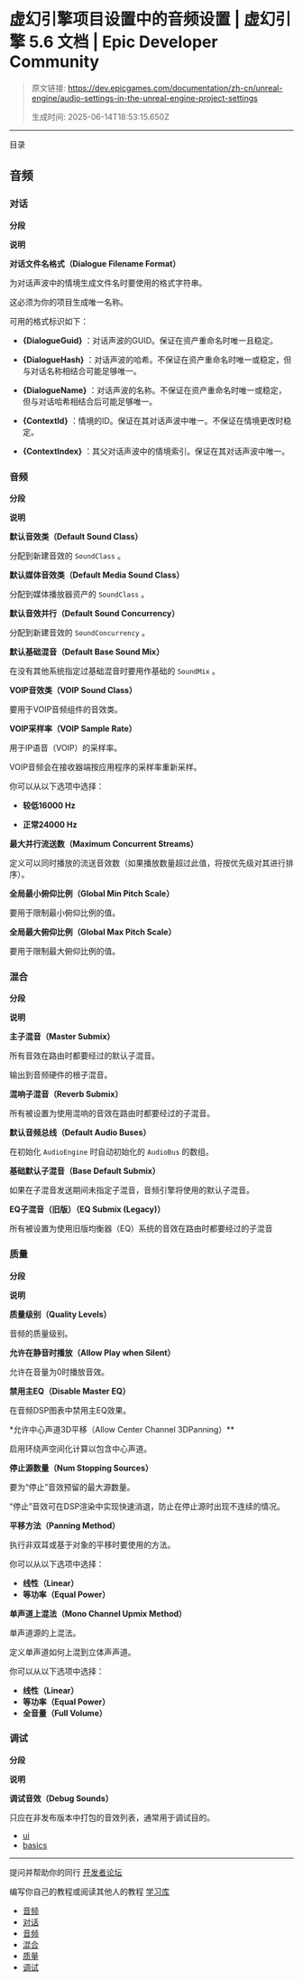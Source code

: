 # 虚幻引擎项目设置中的音频设置 | 虚幻引擎 5.6 文档 | Epic Developer Community

> 原文链接: https://dev.epicgames.com/documentation/zh-cn/unreal-engine/audio-settings-in-the-unreal-engine-project-settings
> 
> 生成时间: 2025-06-14T18:53:15.650Z

---

目录

## 音频

### 对话

**分段**

**说明**

**对话文件名格式（Dialogue Filename Format）**

为对话声波中的情境生成文件名时要使用的格式字符串。

这必须为你的项目生成唯一名称。

可用的格式标识如下：

-   **{DialogueGuid}** ：对话声波的GUID。保证在资产重命名时唯一且稳定。
    
-   **{DialogueHash}** ：对话声波的哈希。不保证在资产重命名时唯一或稳定，但与对话名称相结合可能足够唯一。
    
-   **{DialogueName}** ：对话声波的名称。不保证在资产重命名时唯一或稳定，但与对话哈希相结合后可能足够唯一。
    
-   **{ContextId}** ：情境的ID。保证在其对话声波中唯一。不保证在情境更改时稳定。
    
-   **{ContextIndex}** ：其父对话声波中的情境索引。保证在其对话声波中唯一。
    

### 音频

**分段**

**说明**

**默认音效类（Default Sound Class）**

分配到新建音效的 `SoundClass` 。

**默认媒体音效类（Default Media Sound Class）**

分配到媒体播放器资产的 `SoundClass` 。

**默认音效并行（Default Sound Concurrency）**

分配到新建音效的 `SoundConcurrency` 。

**默认基础混音（Default Base Sound Mix）**

在没有其他系统指定过基础混音时要用作基础的 `SoundMix` 。

**VOIP音效类（VOIP Sound Class）**

要用于VOIP音频组件的音效类。

**VOIP采样率（VOIP Sample Rate）**

用于IP语音（VOIP）的采样率。

VOIP音频会在接收器端按应用程序的采样率重新采样。

你可以从以下选项中选择：

-   **较低16000 Hz**
    
-   **正常24000 Hz**
    

**最大并行流送数（Maximum Concurrent Streams）**

定义可以同时播放的流送音效数（如果播放数量超过此值，将按优先级对其进行排序）。

**全局最小俯仰比例（Global Min Pitch Scale）**

要用于限制最小俯仰比例的值。

**全局最大俯仰比例（Global Max Pitch Scale）**

要用于限制最大俯仰比例的值。

### 混合

**分段**

**说明**

**主子混音（Master Submix）**

所有音效在路由时都要经过的默认子混音。

输出到音频硬件的根子混音。

**混响子混音（Reverb Submix）**

所有被设置为使用混响的音效在路由时都要经过的子混音。

**默认音频总线（Default Audio Buses）**

在初始化 `AudioEngine` 时自动初始化的 `AudioBus` 的数组。

**基础默认子混音（Base Default Submix）**

如果在子混音发送期间未指定子混音，音频引擎将使用的默认子混音。

**EQ子混音（旧版）（EQ Submix (Legacy)）**

所有被设置为使用旧版均衡器（EQ）系统的音效在路由时都要经过的子混音

### 质量

**分段**

**说明**

**质量级别（Quality Levels）**

音频的质量级别。

**允许在静音时播放（Allow Play when Silent）**

允许在音量为0时播放音效。

**禁用主EQ（Disable Master EQ）**

在音频DSP图表中禁用主EQ效果。

\*允许中心声道3D平移（Allow Center Channel 3DPanning）\*\*

启用环绕声空间化计算以包含中心声道。

**停止源数量（Num Stopping Sources）**

要为“停止”音效预留的最大源数量。

“停止”音效可在DSP渲染中实现快速消退，防止在停止源时出现不连续的情况。

**平移方法（Panning Method）**

执行非双耳或基于对象的平移时要使用的方法。

你可以从以下选项中选择：

-   **线性（Linear）**
-   **等功率（Equal Power）**

**单声道上混法（Mono Channel Upmix Method）**

单声道源的上混法。

定义单声道如何上混到立体声声道。

你可以从以下选项中选择：

-   **线性（Linear）**
-   **等功率（Equal Power）**
-   **全音量（Full Volume）**

### 调试

**分段**

**说明**

**调试音效（Debug Sounds）**

只应在非发布版本中打包的音效列表，通常用于调试目的。

-   [ui](https://dev.epicgames.com/community/search?query=ui)
-   [basics](https://dev.epicgames.com/community/search?query=basics)

* * *

提问并帮助你的同行 [开发者论坛](https://forums.unrealengine.com/categories?tag=unreal-engine)

编写你自己的教程或阅读其他人的教程 [学习库](https://dev.epicgames.com/community/unreal-engine/learning)

-   [音频](/documentation/zh-cn/unreal-engine/audio-settings-in-the-unreal-engine-project-settings#%E9%9F%B3%E9%A2%91)
-   [对话](/documentation/zh-cn/unreal-engine/audio-settings-in-the-unreal-engine-project-settings#%E5%AF%B9%E8%AF%9D)
-   [音频](/documentation/zh-cn/unreal-engine/audio-settings-in-the-unreal-engine-project-settings#%E9%9F%B3%E9%A2%91-2)
-   [混合](/documentation/zh-cn/unreal-engine/audio-settings-in-the-unreal-engine-project-settings#%E6%B7%B7%E5%90%88)
-   [质量](/documentation/zh-cn/unreal-engine/audio-settings-in-the-unreal-engine-project-settings#%E8%B4%A8%E9%87%8F)
-   [调试](/documentation/zh-cn/unreal-engine/audio-settings-in-the-unreal-engine-project-settings#%E8%B0%83%E8%AF%95)